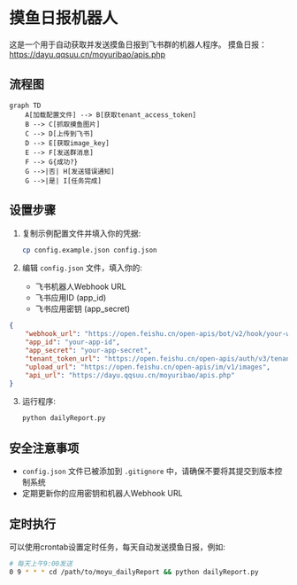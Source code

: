# 摸鱼日报机器人

这是一个用于自动获取并发送摸鱼日报到飞书群的机器人程序。
摸鱼日报：<https://dayu.qqsuu.cn/moyuribao/apis.php>

## 流程图

```mermaid
graph TD
    A[加载配置文件] --> B[获取tenant_access_token]
    B --> C[抓取摸鱼图片]
    C --> D[上传到飞书]
    D --> E[获取image_key]
    E --> F[发送群消息]
    F --> G{成功?}
    G -->|否| H[发送错误通知]
    G -->|是| I[任务完成]
```

## 设置步骤

1. 复制示例配置文件并填入你的凭据:
   ```bash
   cp config.example.json config.json
   ```

2. 编辑 `config.json` 文件，填入你的:
   - 飞书机器人Webhook URL
   - 飞书应用ID (app_id)
   - 飞书应用密钥 (app_secret)
```json
{
    "webhook_url": "https://open.feishu.cn/open-apis/bot/v2/hook/your-webhook-id",
    "app_id": "your-app-id",
    "app_secret": "your-app-secret",
    "tenant_token_url": "https://open.feishu.cn/open-apis/auth/v3/tenant_access_token/internal",
    "upload_url": "https://open.feishu.cn/open-apis/im/v1/images",
    "api_url": "https://dayu.qqsuu.cn/moyuribao/apis.php"
}
```


3. 运行程序:
   ```bash
   python dailyReport.py
   ```

## 安全注意事项

- `config.json` 文件已被添加到 `.gitignore` 中，请确保不要将其提交到版本控制系统
- 定期更新你的应用密钥和机器人Webhook URL

## 定时执行

可以使用crontab设置定时任务，每天自动发送摸鱼日报，例如:

```bash
# 每天上午9:00发送
0 9 * * * cd /path/to/moyu_dailyReport && python dailyReport.py
```
